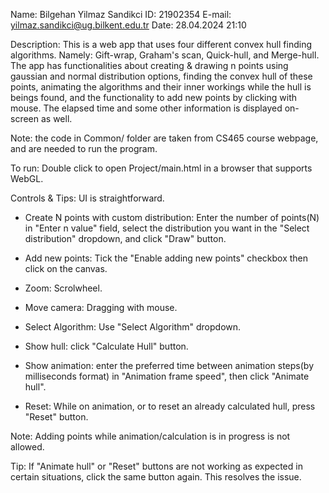 Name: 		Bilgehan Yilmaz Sandikci
ID: 			21902354
E-mail: 		yilmaz.sandikci@ug.bilkent.edu.tr
Date: 28.04.2024 21:10


Description:
This is a web app that uses four different convex hull finding algorithms. Namely: Gift-wrap, Graham's scan, Quick-hull, and Merge-hull.
The app has functionalities about creating & drawing n points using gaussian and normal distribution options, finding the convex hull of these points,
animating the algorithms and their inner workings while the hull is beings found, and the functionality to add new points by clicking with mouse. The
elapsed time and some other information is displayed on-screen as well.

Note: the code in Common/ folder are taken from CS465 course webpage, and are needed to run the program.


To run:
Double click to open Project/main.html in a browser that supports WebGL.


Controls & Tips: 
UI is straightforward.

- Create N points with custom distribution: Enter the number of points(N) in "Enter n value" field, 
select the distribution you want in the "Select distribution" dropdown, and click "Draw" button.

- Add new points: Tick the "Enable adding new points" checkbox then click on the canvas.

- Zoom: Scrolwheel.

- Move camera: Dragging with mouse.

- Select Algorithm: Use "Select Algorithm" dropdown.

- Show hull: click "Calculate Hull" button.

- Show animation: enter the preferred time between animation steps(by milliseconds format) in "Animation frame speed", then click "Animate hull".

- Reset: While on animation, or to reset an already calculated hull, press "Reset" button.

Note: Adding points while animation/calculation is in progress is not allowed.

Tip: If "Animate hull" or "Reset" buttons are not working as expected in certain situations, click the same button again. This resolves the issue.

